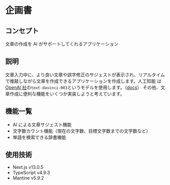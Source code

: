 # 企画書

## コンセプト

文章の作成を AI がサポートしてくれるアプリケーション

## 説明

文章入力中に、より良い文章や誤字修正のサジェストが表示され、リアルタイムで推敲しながら文章を作成できるアプリケーションを作成します。人工知能 は[OpenAI 社](https://openai.com/)の`text-davinci-003`というモデルを使用します。（[docs](https://beta.openai.com/docs/api-reference/completions)）
その他、文章作成に便利な機能をいくつか実装しようと考えています。

## 機能一覧

- AI による文章サジェスト機能
- 文字数カウント機能（現在の文字数、目標文字数までの文字数など）
- 単語を検索できる辞書機能

## 使用技術

- Next.js v13.0.5
- TypeScript v4.9.3
- Mantine v5.9.2
